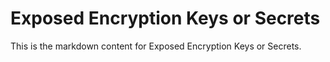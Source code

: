 # Exposed Encryption Keys or Secrets

This is the markdown content for Exposed Encryption Keys or Secrets.
